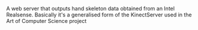 A web server that outputs hand skeleton data obtained from an Intel Realsense.  Basically it's a generalised form of the KinectServer used in the Art of Computer Science project
